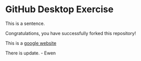 # GitHub Desktop Exercise

This is a sentence.

Congratulations, you have successfully forked this repository!

This is a [google website](https://www.google.com)

There is update. - Ewen
